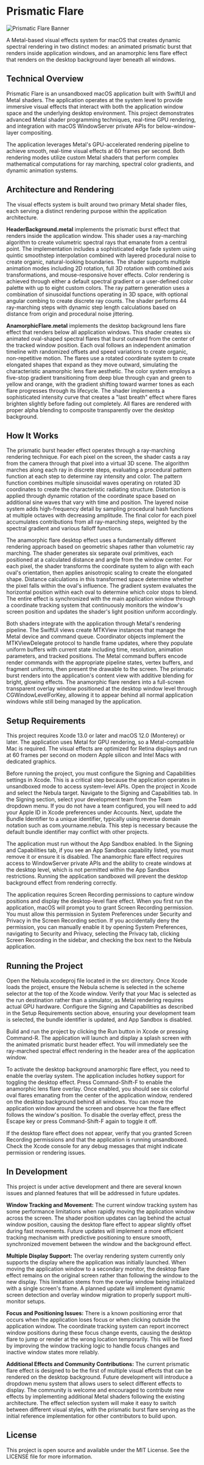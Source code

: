 # Prismatic Flare

![Prismatic Flare Banner](res/banner.png)

A Metal-based visual effects system for macOS that creates dynamic spectral rendering in two distinct modes: an animated prismatic burst that renders inside application windows, and an anamorphic lens flare effect that renders on the desktop background layer beneath all windows.

## Technical Overview

Prismatic Flare is an unsandboxed macOS application built with SwiftUI and Metal shaders. The application operates at the system level to provide immersive visual effects that interact with both the application window space and the underlying desktop environment. This project demonstrates advanced Metal shader programming techniques, real-time GPU rendering, and integration with macOS WindowServer private APIs for below-window-layer compositing.

The application leverages Metal's GPU-accelerated rendering pipeline to achieve smooth, real-time visual effects at 60 frames per second. Both rendering modes utilize custom Metal shaders that perform complex mathematical computations for ray marching, spectral color gradients, and dynamic animation systems.

## Architecture and Rendering

The visual effects system is built around two primary Metal shader files, each serving a distinct rendering purpose within the application architecture.

**HeaderBackground.metal** implements the prismatic burst effect that renders inside the application window. This shader uses a ray-marching algorithm to create volumetric spectral rays that emanate from a central point. The implementation includes a sophisticated edge fade system using quintic smoothstep interpolation combined with layered procedural noise to create organic, natural-looking boundaries. The shader supports multiple animation modes including 2D rotation, full 3D rotation with combined axis transformations, and mouse-responsive hover effects. Color rendering is achieved through either a default spectral gradient or a user-defined color palette with up to eight custom colors. The ray pattern generation uses a combination of sinusoidal functions operating in 3D space, with optional angular combing to create discrete ray counts. The shader performs 44 ray-marching steps with dynamic step length calculations based on distance from origin and procedural noise jittering.

**AnamorphicFlare.metal** implements the desktop background lens flare effect that renders below all application windows. This shader creates six animated oval-shaped spectral flares that burst outward from the center of the tracked window position. Each oval follows an independent animation timeline with randomized offsets and speed variations to create organic, non-repetitive motion. The flares use a rotated coordinate system to create elongated shapes that expand as they move outward, simulating the characteristic anamorphic lens flare aesthetic. The color system employs a five-stop gradient transitioning from deep blue through cyan and green to yellow and orange, with the gradient shifting toward warmer tones as each flare progresses through its lifecycle. The shader implements a sophisticated intensity curve that creates a "last breath" effect where flares brighten slightly before fading out completely. All flares are rendered with proper alpha blending to composite transparently over the desktop background.

## How It Works

The prismatic burst header effect operates through a ray-marching rendering technique. For each pixel on the screen, the shader casts a ray from the camera through that pixel into a virtual 3D scene. The algorithm marches along each ray in discrete steps, evaluating a procedural pattern function at each step to determine ray intensity and color. The pattern function combines multiple sinusoidal waves operating on rotated 3D coordinates to create the characteristic radiating structure. Distortion is applied through dynamic rotation of the coordinate space based on additional sine waves that vary with time and position. The layered noise system adds high-frequency detail by sampling procedural hash functions at multiple octaves with decreasing amplitude. The final color for each pixel accumulates contributions from all ray-marching steps, weighted by the spectral gradient and various falloff functions.

The anamorphic flare desktop effect uses a fundamentally different rendering approach based on geometric shapes rather than volumetric ray marching. The shader generates six separate oval primitives, each positioned at a calculated distance and angle from the window center. For each pixel, the shader transforms the coordinate system to align with each oval's orientation, then applies anisotropic scaling to create the elongated shape. Distance calculations in this transformed space determine whether the pixel falls within the oval's influence. The gradient system evaluates the horizontal position within each oval to determine which color stops to blend. The entire effect is synchronized with the main application window through a coordinate tracking system that continuously monitors the window's screen position and updates the shader's light position uniform accordingly.

Both shaders integrate with the application through Metal's rendering pipeline. The SwiftUI views create MTKView instances that manage the Metal device and command queue. Coordinator objects implement the MTKViewDelegate protocol to handle frame updates, where they populate uniform buffers with current state including time, resolution, animation parameters, and tracked positions. The Metal command buffers encode render commands with the appropriate pipeline states, vertex buffers, and fragment uniforms, then present the drawable to the screen. The prismatic burst renders into the application's content view with additive blending for bright, glowing effects. The anamorphic flare renders into a full-screen transparent overlay window positioned at the desktop window level through CGWindowLevelForKey, allowing it to appear behind all normal application windows while still being managed by the application.

## Setup Requirements

This project requires Xcode 13.0 or later and macOS 12.0 (Monterey) or later. The application uses Metal for GPU rendering, so a Metal-compatible Mac is required. The visual effects are optimized for Retina displays and run at 60 frames per second on modern Apple silicon and Intel Macs with dedicated graphics.

Before running the project, you must configure the Signing and Capabilities settings in Xcode. This is a critical step because the application operates in unsandboxed mode to access system-level APIs. Open the project in Xcode and select the Nebula target. Navigate to the Signing and Capabilities tab. In the Signing section, select your development team from the Team dropdown menu. If you do not have a team configured, you will need to add your Apple ID in Xcode preferences under Accounts. Next, update the Bundle Identifier to a unique identifier, typically using reverse domain notation such as com.yourname.nebula. This step is necessary because the default bundle identifier may conflict with other projects.

The application must run without the App Sandbox enabled. In the Signing and Capabilities tab, if you see an App Sandbox capability listed, you must remove it or ensure it is disabled. The anamorphic flare effect requires access to WindowServer private APIs and the ability to create windows at the desktop level, which is not permitted within the App Sandbox restrictions. Running the application sandboxed will prevent the desktop background effect from rendering correctly.

The application requires Screen Recording permissions to capture window positions and display the desktop-level flare effect. When you first run the application, macOS will prompt you to grant Screen Recording permission. You must allow this permission in System Preferences under Security and Privacy in the Screen Recording section. If you accidentally deny the permission, you can manually enable it by opening System Preferences, navigating to Security and Privacy, selecting the Privacy tab, clicking Screen Recording in the sidebar, and checking the box next to the Nebula application.

## Running the Project

Open the Nebula.xcodeproj file located in the src directory. Once Xcode loads the project, ensure the Nebula scheme is selected in the scheme selector at the top of the Xcode window. Verify that your Mac is selected as the run destination rather than a simulator, as Metal rendering requires actual GPU hardware. Configure the Signing and Capabilities as described in the Setup Requirements section above, ensuring your development team is selected, the bundle identifier is updated, and App Sandbox is disabled.

Build and run the project by clicking the Run button in Xcode or pressing Command-R. The application will launch and display a splash screen with the animated prismatic burst header effect. You will immediately see the ray-marched spectral effect rendering in the header area of the application window.

To activate the desktop background anamorphic flare effect, you need to enable the overlay system. The application includes hotkey support for toggling the desktop effect. Press Command-Shift-F to enable the anamorphic lens flare overlay. Once enabled, you should see six colorful oval flares emanating from the center of the application window, rendered on the desktop background behind all windows. You can move the application window around the screen and observe how the flare effect follows the window's position. To disable the overlay effect, press the Escape key or press Command-Shift-F again to toggle it off.

If the desktop flare effect does not appear, verify that you granted Screen Recording permissions and that the application is running unsandboxed. Check the Xcode console for any debug messages that might indicate permission or rendering issues.

## In Development

This project is under active development and there are several known issues and planned features that will be addressed in future updates.

**Window Tracking and Movement:** The current window tracking system has some performance limitations when rapidly moving the application window across the screen. The shader position updates can lag behind the actual window position, causing the desktop flare effect to appear slightly offset during fast movements. Future updates will implement a more efficient tracking mechanism with predictive positioning to ensure smooth, synchronized movement between the window and the background effect.

**Multiple Display Support:** The overlay rendering system currently only supports the display where the application was initially launched. When moving the application window to a secondary monitor, the desktop flare effect remains on the original screen rather than following the window to the new display. This limitation stems from the overlay window being initialized with a single screen's frame. A planned update will implement dynamic screen detection and overlay window migration to properly support multi-monitor setups.

**Focus and Positioning Issues:** There is a known positioning error that occurs when the application loses focus or when clicking outside the application window. The coordinate tracking system can report incorrect window positions during these focus change events, causing the desktop flare to jump or render at the wrong location temporarily. This will be fixed by improving the window tracking logic to handle focus changes and inactive window states more reliably.

**Additional Effects and Community Contributions:** The current prismatic flare effect is designed to be the first of multiple visual effects that can be rendered on the desktop background. Future development will introduce a dropdown menu system that allows users to select different effects to display. The community is welcome and encouraged to contribute new effects by implementing additional Metal shaders following the existing architecture. The effect selection system will make it easy to switch between different visual styles, with the prismatic burst flare serving as the initial reference implementation for other contributors to build upon.

## License

This project is open source and available under the MIT License. See the LICENSE file for more information.
